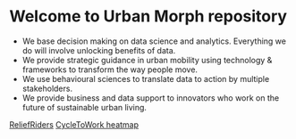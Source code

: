 # Welcome to Urban Morph repository

* We base decision making on data science and analytics. Everything we do will involve unlocking benefits of data.
* We provide strategic guidance in urban mobility using technology & frameworks to transform the way people move.
* We use behavioural sciences to translate data to action by multiple stakeholders.
* We provide business and data support to innovators who work on the future of sustainable urban living.

[ReliefRiders](github.com/ReliefRIders/Index.html)
[CycleToWork heatmap](github.com/CycleToWork/c2w_heatmap.html)
